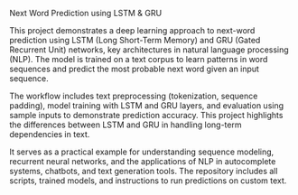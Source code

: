 Next Word Prediction using LSTM & GRU

This project demonstrates a deep learning approach to next-word prediction using LSTM (Long Short-Term Memory) and GRU (Gated Recurrent Unit) networks, key architectures in natural language processing (NLP). The model is trained on a text corpus to learn patterns in word sequences and predict the most probable next word given an input sequence.

The workflow includes text preprocessing (tokenization, sequence padding), model training with LSTM and GRU layers, and evaluation using sample inputs to demonstrate prediction accuracy. This project highlights the differences between LSTM and GRU in handling long-term dependencies in text.

It serves as a practical example for understanding sequence modeling, recurrent neural networks, and the applications of NLP in autocomplete systems, chatbots, and text generation tools. The repository includes all scripts, trained models, and instructions to run predictions on custom text.
